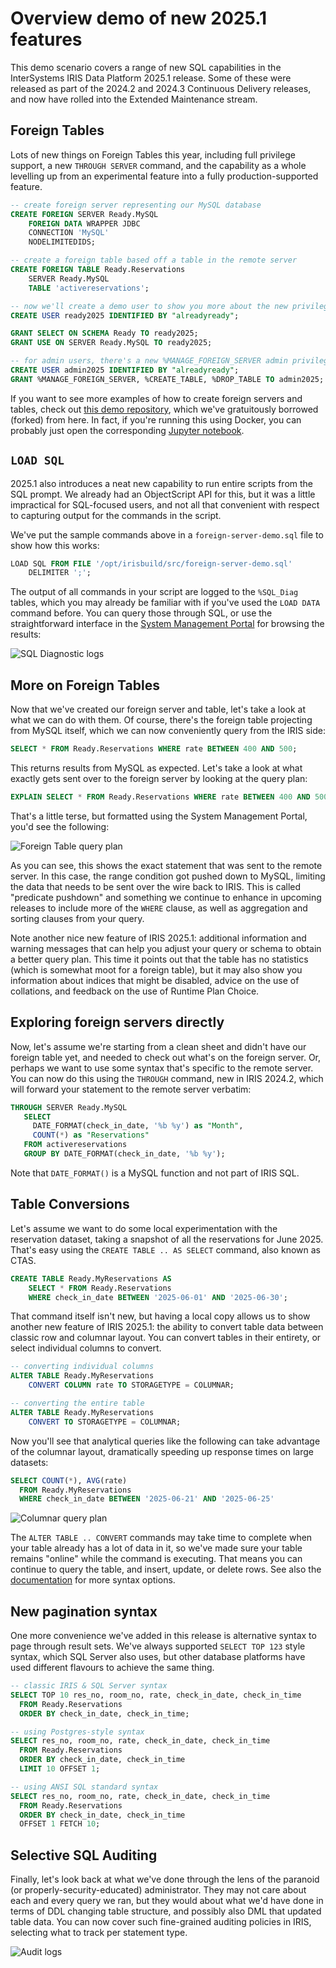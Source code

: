 # Overview demo of new 2025.1 features

This demo scenario covers a range of new SQL capabilities in the InterSystems IRIS Data Platform 2025.1 release. Some of these were released as part of the 2024.2 and 2024.3 Continuous Delivery releases, and now have rolled into the Extended Maintenance stream.


## Foreign Tables

Lots of new things on Foreign Tables this year, including full privilege support, a new `THROUGH SERVER` command, and the capability as a whole levelling up from an experimental feature into a fully production-supported feature.

```SQL
-- create foreign server representing our MySQL database
CREATE FOREIGN SERVER Ready.MySQL
    FOREIGN DATA WRAPPER JDBC
    CONNECTION 'MySQL'
    NODELIMITEDIDS;

-- create a foreign table based off a table in the remote server
CREATE FOREIGN TABLE Ready.Reservations
    SERVER Ready.MySQL
    TABLE 'activereservations';

-- now we'll create a demo user to show you more about the new privileges for foreign tables
CREATE USER ready2025 IDENTIFIED BY "alreadyready";

GRANT SELECT ON SCHEMA Ready TO ready2025;
GRANT USE ON SERVER Ready.MySQL TO ready2025;

-- for admin users, there's a new %MANAGE_FOREIGN_SERVER admin privilege to govern exactly that
CREATE USER admin2025 IDENTIFIED BY "alreadyready";
GRANT %MANAGE_FOREIGN_SERVER, %CREATE_TABLE, %DROP_TABLE TO admin2025;

```

If you want to see more examples of how to create foreign servers and tables, check out [this demo repository](https://github.com/mgoldenisc/isc-resort-demo), which we've gratuitously borrowed (forked) from here. In fact, if you're running this using Docker, you can probably just open the corresponding [Jupyter notebook](http://localhost:8888/lab/tree/demo.ipynb).


## `LOAD SQL`

2025.1 also introduces a neat new capability to run entire scripts from the SQL prompt. We already had an ObjectScript API for this, but it was a little impractical for SQL-focused users, and not all that convenient with respect to capturing output for the commands in the script. 

We've put the sample commands above in a `foreign-server-demo.sql` file to show how this works:

```SQL
LOAD SQL FROM FILE '/opt/irisbuild/src/foreign-server-demo.sql'
	DELIMITER ';';
```

The output of all commands in your script are logged to the `%SQL_Diag` tables, which you may already be familiar with if you've used the `LOAD DATA` command before. You can query those through SQL, or use the straightforward interface in the [System Management Portal](http://localhost:42773/csp/sys/UtilHome.csp) for browsing the results:

![SQL Diagnostic logs](img/sql-diag-logs.png)

## More on Foreign Tables

Now that we've created our foreign server and table, let's take a look at what we can do with them. Of course, there's the foreign table projecting from MySQL itself, which we can now conveniently query from the IRIS side:

```SQL
SELECT * FROM Ready.Reservations WHERE rate BETWEEN 400 AND 500;
```
This returns results from MySQL as expected. Let's take a look at what exactly gets sent over to the foreign server by looking at the query plan:

```SQL
EXPLAIN SELECT * FROM Ready.Reservations WHERE rate BETWEEN 400 AND 500;
```

That's a little terse, but formatted using the System Management Portal, you'd see the following:

![Foreign Table query plan](img/foreign-table-query-plan.png)

As you can see, this shows the exact statement that was sent to the remote server. In this case, the range condition got pushed down to MySQL, limiting the data that needs to be sent over the wire back to IRIS. This is called "predicate pushdown" and something we continue to enhance in upcoming releases to include more of the `WHERE` clause, as well as aggregation and sorting clauses from your query.

Note another nice new feature of IRIS 2025.1: additional information and warning messages that can help you adjust your query or schema to obtain a better query plan. This time it points out that the table has no statistics (which is somewhat moot for a foreign table), but it may also show you information about indices that might be disabled, advice on the use of collations, and feedback on the use of Runtime Plan Choice.

## Exploring foreign servers directly

Now, let's assume we're starting from a clean sheet and didn't have our foreign table yet, and needed to check out what's on the foreign server. Or, perhaps we want to use some syntax that's specific to the remote server. You can now do this using the `THROUGH` command, new in IRIS 2024.2, which will forward your statement to the remote server verbatim:

```SQL
THROUGH SERVER Ready.MySQL
   SELECT 
     DATE_FORMAT(check_in_date, '%b %y') as "Month", 
     COUNT(*) as "Reservations" 
   FROM activereservations
   GROUP BY DATE_FORMAT(check_in_date, '%b %y');
```

Note that `DATE_FORMAT()` is a MySQL function and not part of IRIS SQL.


## Table Conversions

Let's assume we want to do some local experimentation with the reservation dataset, taking a snapshot of all the reservations for June 2025. That's easy using the `CREATE TABLE .. AS SELECT` command, also known as CTAS.

```SQL
CREATE TABLE Ready.MyReservations AS
	SELECT * FROM Ready.Reservations 
	WHERE check_in_date BETWEEN '2025-06-01' AND '2025-06-30';
```

That command itself isn't new, but having a local copy allows us to show another new feature of IRIS 2025.1: the ability to convert table data between classic row and columnar layout. You can convert tables in their entirety, or select individual columns to convert.

```SQL
-- converting individual columns
ALTER TABLE Ready.MyReservations
    CONVERT COLUMN rate TO STORAGETYPE = COLUMNAR; 

-- converting the entire table
ALTER TABLE Ready.MyReservations 
	CONVERT TO STORAGETYPE = COLUMNAR;
```

Now you'll see that analytical queries like the following can take advantage of the columnar layout, dramatically speeding up response times on large datasets:

```SQL
SELECT COUNT(*), AVG(rate) 
  FROM Ready.MyReservations 
  WHERE check_in_date BETWEEN '2025-06-21' AND '2025-06-25'
```

![Columnar query plan](img/columnar-query-plan.png)

The `ALTER TABLE .. CONVERT` commands may take time to complete when your table already has a lot of data in it, so we've made sure your table remains "online" while the command is executing. That means you can continue to query the table, and insert, update, or delete rows. See also the [documentation](https://docs.intersystems.com/irislatest/csp/docbook/DocBook.UI.Page.cls?KEY=RSQL_altertable#RSQL_altertable_convertcolumnar) for more syntax options.


## New pagination syntax

One more convenience we've added in this release is alternative syntax to page through result sets. We've always supported `SELECT TOP 123` style syntax, which SQL Server also uses, but other database platforms have used different flavours to achieve the same thing.

```SQL
-- classic IRIS & SQL Server syntax
SELECT TOP 10 res_no, room_no, rate, check_in_date, check_in_time
  FROM Ready.Reservations
  ORDER BY check_in_date, check_in_time;

-- using Postgres-style syntax
SELECT res_no, room_no, rate, check_in_date, check_in_time
  FROM Ready.Reservations
  ORDER BY check_in_date, check_in_time
  LIMIT 10 OFFSET 1;

-- using ANSI SQL standard syntax
SELECT res_no, room_no, rate, check_in_date, check_in_time
  FROM Ready.Reservations
  ORDER BY check_in_date, check_in_time
  OFFSET 1 FETCH 10;
```

## Selective SQL Auditing

Finally, let's look back at what we've done through the lens of the paranoid (or properly-security-educated) administrator. They may not care about each and every query we ran, but they would about what we'd have done in terms of DDL changing table structure, and possibly also DML that updated table data. 
You can now cover such fine-grained auditing policies in IRIS, selecting what to track per statement type.

![Audit logs](img/audit-logs.png)